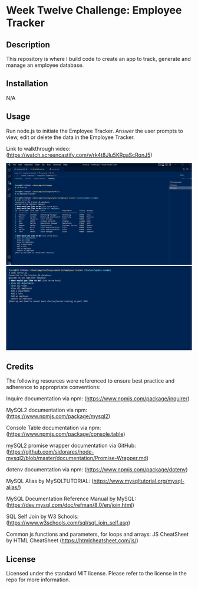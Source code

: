 # Week Twelve Challenge: Employee Tracker

## Description

This repository is where I build code to create an app to track, generate and manage an employee database.

## Installation

N/A

## Usage

Run node.js to initiate the Employee Tracker. Answer the user prompts to view, edit or delete the data in the Employee Tracker.

Link to walkthrough video: (https://watch.screencastify.com/v/rk4t8Jlu5KRgaScRonJ5)

![Screenshot of data table](./assets/employee-tracker-data.png)
![Screenshot of VS Code showing prompt questions](./assets/employee-tracker-prompts.png)

## Credits

The following resources were referenced to ensure best practice and adherence to appropriate conventions:

Inquire documentation via npm: (https://www.npmjs.com/package/inquirer) 

MySQL2 documentation via npm: (https://www.npmjs.com/package/mysql2)

Console Table documentation via npm: (https://www.npmjs.com/package/console.table)

mySQL2 promise wrapper documentation via GitHub: (https://github.com/sidorares/node-mysql2/blob/master/documentation/Promise-Wrapper.md)

dotenv documentation via npm: (https://www.npmjs.com/package/dotenv)

MySQL Alias by MySQLTUTORIAL: (https://www.mysqltutorial.org/mysql-alias/)

MySQL Documentation Reference Manual by MySQL: (https://dev.mysql.com/doc/refman/8.0/en/join.html)

SQL Self Join by W3 Schools: (https://www.w3schools.com/sql/sql_join_self.asp)

Common js functions and parameters, for loops and arrays: JS CheatSheet by HTML CheatSheet (https://htmlcheatsheet.com/js/)

## License

Licensed under the standard MIT license. Please refer to the license in the repo for more information.